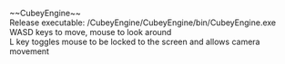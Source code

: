 \~\~CubeyEngine\~\~  
Release executable: /CubeyEngine/CubeyEngine/bin/CubeyEngine.exe  
WASD keys to move, mouse to look around  
L key toggles mouse to be locked to the screen and allows camera movement  
